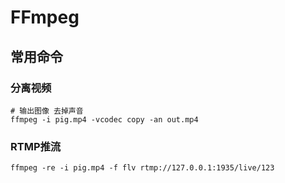 # FFmpeg

## 常用命令

### 分离视频

```
# 输出图像 去掉声音
ffmpeg -i pig.mp4 -vcodec copy -an out.mp4
```



### RTMP推流

```
ffmpeg -re -i pig.mp4 -f flv rtmp://127.0.0.1:1935/live/123
```

